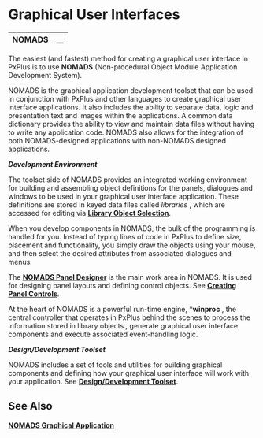 # Graphical User Interfaces

**NOMADS** |  **__**  
---|---  
  
The easiest (and fastest) method for creating a graphical user interface in PxPlus is to use **NOMADS** (Non-procedural Object Module Application Development System).

NOMADS is the graphical application development toolset that can be used in conjunction with PxPlus and other languages to create graphical user interface applications. It also includes the ability to separate data, logic and presentation text and images within the applications. A common data dictionary provides the ability to view and maintain data files without having to write any application code. NOMADS also allows for the integration of both NOMADS-designed applications with non-NOMADS designed applications.

**_Development Environment_**

The toolset side of NOMADS provides an integrated working environment for building and assembling object definitions for the panels, dialogues and windows to be used in your graphical user interface application. These definitions are stored in keyed data files called _libraries_ , which are accessed for editing via **[Library Object Selection](../../../NOMADS%20Graphical%20Application/NOMADS%20Development/Library%20Object%20Selection/Console%20and%20Object%20List.md)**.

When you develop components in NOMADS, the bulk of the programming is handled for you. Instead of typing lines of code in PxPlus to define size, placement and functionality, you simply draw the objects using your mouse, and then select the desired attributes from associated dialogues and menus.

The **[NOMADS Panel Designer](../../../NOMADS%20Graphical%20Application/Panel%20Designer/Introduction.md)** is the main work area in NOMADS. It is used for designing panel layouts and defining control objects. See **[Creating Panel Controls](../../../NOMADS%20Graphical%20Application/Creating%20Panel%20Controls/Introduction.md)**.

At the heart of NOMADS is a powerful run-time engine, ***winproc** , the central controller that operates in PxPlus behind the scenes to process the information stored in library objects _,_ generate graphical user interface components and execute associated event-handling logic.

**_Design/Development Toolset_**

NOMADS includes a set of tools and utilities for building graphical components and defining how your graphical user interface will work with your application. See **[Design/Development Toolset](../../../NOMADS%20Graphical%20Application/NOMADS%20Development/Getting%20Started.htm#toolset)**.

## See Also

**[NOMADS Graphical Application](../../../NOMADS%20Graphical%20Application/Introduction.md)**
